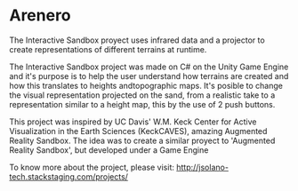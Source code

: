 # Arenero

The Interactive Sandbox proyect uses infrared data and a projector to create representations of different terrains at runtime.

The Interactive Sandbox project was made on C# on the Unity Game Engine and it's purpose is to help the user understand how terrains 
are created and how this translates to heights andtopographic maps. 
It's posible to change the visual representation projected on the sand, from a realistic take to a representation similar to a height map, 
this by the use of 2 push buttons.

This project was inspired by UC Davis' W.M. Keck Center for Active Visualization in the Earth Sciences (KeckCAVES),
amazing Augmented Reality Sandbox. 
The idea was to create a similar proyect to 'Augmented Reality Sandbox', but developed under a Game Engine

To know more about the project, please visit:
http://jsolano-tech.stackstaging.com/projects/
